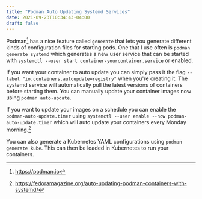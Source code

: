 ```yaml
---
title: "Podman Auto Updating Systemd Services"
date: 2021-09-23T10:34:43-04:00
draft: false
---
```


Podman[^1] has a nice feature called `generate` that lets you generate
different kinds of configuration files for starting pods. One that I use often
is `podman generate systemd` which generates a new user service that can be
started with `systemctl --user start container-yourcontainer.service` or
enabled.

If you want your container to auto update you can simply pass it the flag
`--label "io.containers.autoupdate=registry"` when you're creating it. The
systemd service will automatically pull the latest versions of containers
before starting them. You can manually update your container images now using
`podman auto-update`.

If you want to update your images on a schedule you can enable the
`podman-auto-update.timer` using `systemctl --user enable --now
podman-auto-update.timer` which will auto update your containers every Monday
morning.[^2]

You can also generate a Kubernetes YAML configurations using `podman generate
kube`. This can then be loaded in Kubernetes to run your containers.

[^1]: https://podman.io
[^2]: https://fedoramagazine.org/auto-updating-podman-containers-with-systemd/
